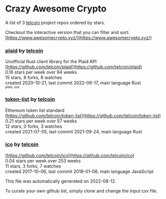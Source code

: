 # Crazy Awesome Crypto
A list of 3 [telcoin](https://github.com/telcoin) project repos ordered by stars.  

Checkout the interactive version that you can filter and sort: 
[https://www.awesomecrypto.xyz/](https://www.awesomecrypto.xyz/)  


### [plaid](https://github.com/telcoin/plaid) by [telcoin](https://github.com/telcoin)  
Unofficial Rust client library for the Plaid API  
[https://github.com/telcoin/plaid](https://github.com/telcoin/plaid)  
0.16 stars per week over 94 weeks  
15 stars, 8 forks, 8 watches  
created 2020-10-21, last commit 2022-06-17, main language Rust  
<sub><sup>plaid, rust</sup></sub>


### [token-list](https://github.com/telcoin/token-list) by [telcoin](https://github.com/telcoin)  
Ethereum token list standard  
[https://github.com/telcoin/token-list](https://github.com/telcoin/token-list)  
0.21 stars per week over 57 weeks  
12 stars, 0 forks, 3 watches  
created 2021-07-05, last commit 2021-09-24, main language Rust  


### [ico](https://github.com/telcoin/ico) by [telcoin](https://github.com/telcoin)  
  
[https://github.com/telcoin/ico](https://github.com/telcoin/ico)  
0.04 stars per week over 253 weeks  
11 stars, 3 forks, 7 watches  
created 2017-10-06, last commit 2018-01-08, main language JavaScript  


This file was automatically generated on 2022-08-12.  

To curate your own github list, simply clone and change the input csv file.  